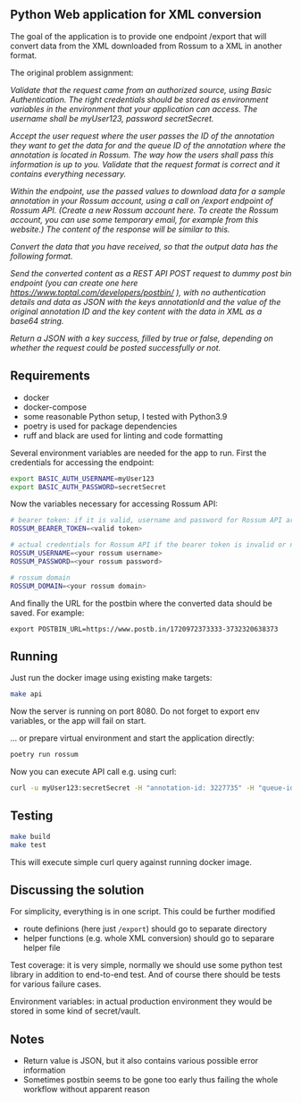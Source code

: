 ## Python Web application for XML conversion

The goal of the application is to provide one endpoint /export that will convert data from the XML downloaded from Rossum to a XML in another format.

The original problem assignment:

*Validate that the request came from an authorized source, using Basic Authentication. The right credentials should be stored as environment variables in the environment that your application can access. The username shall be myUser123, password secretSecret.*

*Accept the user request where the user passes the ID of the annotation they want to get the data for and the queue ID of the annotation where the annotation is located in Rossum. The way how the users shall pass this information is up to you. Validate that the request format is correct and it contains everything necessary.*

*Within the endpoint, use the passed values to download data for a sample annotation in your Rossum account, using a call on /export endpoint of Rossum API. (Create a new Rossum account here. To create the Rossum account, you can use some temporary email, for example from this website.) The content of the response will be similar to this.*

*Convert the data that you have received, so that the output data has the following format.*

*Send the converted content as a REST API POST request to dummy post bin endpoint (you can create one here https://www.toptal.com/developers/postbin/ ), with no authentication details and data as JSON with the keys annotationId and the value of the original annotation ID and the key content with the data in XML as a base64 string.*

*Return a JSON with a key success, filled by true or false, depending on whether the request could be posted successfully or not.*

## Requirements

- docker
- docker-compose
- some reasonable Python setup, I tested with Python3.9
- poetry is used for package dependencies
- ruff and black are used for linting and code formatting

Several environment variables are needed for the app to run. First the credentials for accessing the endpoint:

```bash
export BASIC_AUTH_USERNAME=myUser123
export BASIC_AUTH_PASSWORD=secretSecret
```

Now the variables necessary for accessing Rossum API:

```bash
# bearer token: if it is valid, username and password for Rossum API are not needed
ROSSUM_BEARER_TOKEN=<valid token>

# actual credentials for Rossum API if the bearer token is invalid or not known
ROSSUM_USERNAME=<your rossum username>
ROSSUM_PASSWORD=<your rossum password>

# rossum domain
ROSSUM_DOMAIN=<your rossum domain>
```

And finally the URL for the postbin where the converted data should be saved. For example:
```
export POSTBIN_URL=https://www.postb.in/1720972373333-3732320638373
```


## Running

Just run the docker image using existing make targets:

```bash
make api
```

Now the server is running on port 8080.
Do not forget to export env variables, or the app will fail on start.


... or prepare virtual environment and start the application directly:

```bash
poetry run rossum
```

Now you can execute API call e.g. using curl:

```bash
curl -u myUser123:secretSecret -H "annotation-id: 3227735" -H "queue-id: 1161196" http://localhost:8080/export
```

## Testing

```bash
make build
make test
```

This will execute simple curl query against running docker image.


## Discussing the solution

For simplicity, everything is in one script. This could be further modified

- route definions (here just `/export`) should go to separate directory
- helper functions (e.g. whole XML conversion) should go to separare helper file

Test coverage: it is very simple, normally we should use some python test library in addition to end-to-end test. And of course there should be tests for various failure cases.

Environment variables: in actual production environment they would be stored in some kind of secret/vault.

## Notes

- Return value is JSON, but it also contains various possible error information
- Sometimes postbin seems to be gone too early thus failing the whole workflow without apparent reason
